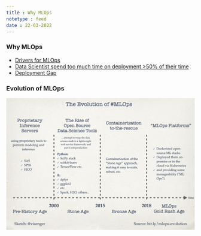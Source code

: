 ```yaml
---
title : Why MLOps
notetype : feed
date : 22-03-2022
---
```



### Why MLOps

- [Drivers for MLOps](https://github.com/cdfoundation/sig-mlops/blob/master/roadmap/2021/MLOpsRoadmap2021.md#general-devops-drivers-applied-to-mlops)
- [Data Scientist spend too much time on deployment >50% of their time](https://info.algorithmia.com/hubfs/2020/Webinars/2021%20enterprise%20trends%20in%20ML/2021-enterprise-trends-slides.pdf?hsLang=en-us)
- [Deployment Gap](https://ml-ops.org/content/motivation)


### Evolution of MLOps

![Evolution of MLOps](/assets/img/evolution_of_mlops.png)

